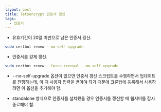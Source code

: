 ```yaml
---
layout: post
title: letsencrypt 인증서 갱신
tags:
  - 인증서
---
```


- 유효기간이 20일 미만으로 남은 인증서 갱신.

```bash
sudo certbot renew --no-self-upgrade
```

- 인증서를 강제 갱신.

```bash
sudo certbot renew --force-renewal --no-self-upgrade
```

- --no-self-upgrade 옵션이 없으면 인증서 갱신 스크립트를 수행하면서 업데이트를 진행하는데, 이 때 사용자 입력을 받아야 되기 때문에 크론탭에 등록해서 사용하려면 이 옵션을 추가해야 함.

- standalone 방식으로 인증서를 설치했을 경우 인증서를 갱신할 때 웹서버를 잠시 종료해야 함.
